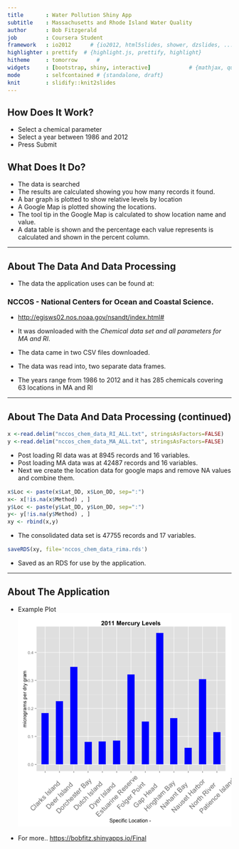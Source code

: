 ```yaml
---
title       : Water Pollution Shiny App
subtitle    : Massachusetts and Rhode Island Water Quality
author      : Bob Fitzgerald
job         : Coursera Student
framework   : io2012      # {io2012, html5slides, shower, dzslides, ...}
highlighter : prettify  # {highlight.js, prettify, highlight}
hitheme     : tomorrow      # 
widgets     : [bootstrap, shiny, interactive]            # {mathjax, quiz, bootstrap}
mode        : selfcontained # {standalone, draft}
knit        : slidify::knit2slides
---
```

## How Does It Work?
* Select a chemical parameter  
* Select a year between 1986 and 2012   
* Press Submit  

## What Does It Do?  
* The data is searched
* The results are calculated showing you how many records it found.
* A bar graph is plotted to show relative levels by location
* A Google Map is plotted showing the locations.
* The tool tip in the Google Map is calculated to show 
location name and value. 
* A data table is shown and the percentage each value represents
is calculated and shown in the percent column.

---  

## About The Data And Data Processing
* The data the application uses can be found at: 
### NCCOS - National Centers for Ocean and Coastal Science.   

* http://egisws02.nos.noaa.gov/nsandt/index.html#  
* It was downloaded with the *Chemical data set and all parameters for MA and RI*.  
* The data came in two CSV files downloaded.   
* The data was read into, two separate data frames.

* The years range from 1986 to 2012 and it has 285 chemicals covering 63 locations in MA and RI

---  

## About The Data And Data Processing (continued)

```r
x <-read.delim("nccos_chem_data_RI_ALL.txt", stringsAsFactors=FALSE)
y <-read.delim("nccos_chem_data_MA_ALL.txt", stringsAsFactors=FALSE)  
```
* Post loading RI data was at 8945 records and 16 variables.  
* Post loading MA data was at 42487 records and 16 variables.  
* Next we create the location data for google maps and remove NA values and combine them.

```r
x$Loc <- paste(x$Lat_DD, x$Lon_DD, sep=":")
x<- x[!is.na(x$Method) , ]
y$Loc <- paste(y$Lat_DD, y$Lon_DD, sep=":")
y<- y[!is.na(y$Method) , ]
xy <- rbind(x,y)
```
* The consolidated data set is 47755 records and 17 variables.

```r
saveRDS(xy, file='nccos_chem_data_rima.rds')
```
* Saved as an RDS for use by the application.

--- 

## About The Application
* Example Plot
![plot of chunk unnamed-chunk-2](assets/fig/unnamed-chunk-2-1.png) 

* For more..  https://bobfitz.shinyapps.io/Final 


